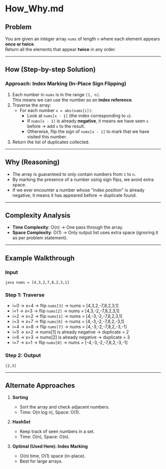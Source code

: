 # How_Why.md

## Problem

You are given an integer array `nums` of length `n` where each element appears **once or twice**.  
Return all the elements that appear **twice** in any order.

---

## How (Step-by-step Solution)

### Approach: Index Marking (In-Place Sign Flipping)

1. Each number in `nums` is in the range `[1, n]`.  
   This means we can use the number as an **index reference**.
2. Traverse the array:
   - For each number `x = abs(nums[i])`:
     - Look at `nums[x - 1]` (the index corresponding to `x`).
     - If `nums[x - 1]` is already **negative**, it means we have seen `x` before → add `x` to the result.
     - Otherwise, flip the sign of `nums[x - 1]` to mark that we have visited this number.
3. Return the list of duplicates collected.

---

## Why (Reasoning)

- The array is guaranteed to only contain numbers from `1` to `n`.  
- By marking the presence of a number using sign flips, we avoid extra space.  
- If we ever encounter a number whose "index position" is already negative, it means it has appeared before → duplicate found.

---

## Complexity Analysis

- **Time Complexity**: O(n) → One pass through the array.  
- **Space Complexity**: O(1) → Only output list uses extra space (ignoring it as per problem statement).

---

## Example Walkthrough

### Input

```java nums = [4,3,2,7,8,2,3,1]```

### Step 1: Traverse

- i=0 → x=4 → flip `nums[3]` → nums = [4,3,2,-7,8,2,3,1]
- i=1 → x=3 → flip `nums[2]` → nums = [4,3,-2,-7,8,2,3,1]
- i=2 → x=2 → flip `nums[1]` → nums = [4,-3,-2,-7,8,2,3,1]
- i=3 → x=7 → flip `nums[6]` → nums = [4,-3,-2,-7,8,2,-3,1]
- i=4 → x=8 → flip `nums[7]` → nums = [4,-3,-2,-7,8,2,-3,-1]
- i=5 → x=2 → nums[1] is already negative → duplicate = 2
- i=6 → x=3 → nums[2] is already negative → duplicate = 3
- i=7 → x=1 → flip `nums[0]` → nums = [-4,-3,-2,-7,8,2,-3,-1]

### Step 2: Output

`[2,3]`

---

## Alternate Approaches

1. **Sorting**  
   - Sort the array and check adjacent numbers.  
   - Time: O(n log n), Space: O(1).  

2. **HashSet**  
   - Keep track of seen numbers in a set.  
   - Time: O(n), Space: O(n).  

3. **Optimal (Used Here): Index Marking**  
   - O(n) time, O(1) space (in-place).  
   - Best for large arrays.
